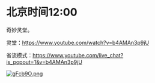 # 北京时间12:00

奇妙灵堂。

灵堂：https://www.youtube.com/watch?v=b4AMAn3p9jU

省流模式：https://www.youtube.com/live_chat?is_popout=1&v=b4AMAn3p9jU

[![gFcb9O.png](https://z3.ax1x.com/2021/04/29/gFcb9O.png)](https://imgtu.com/i/gFcb9O)